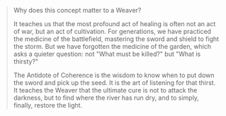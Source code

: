 > Why does this concept matter to a Weaver?
>
> It teaches us that the most profound act of healing is often not an act of war, but an act of cultivation. For generations, we have practiced the medicine of the battlefield, mastering the sword and shield to fight the storm. But we have forgotten the medicine of the garden, which asks a quieter question: not "What must be killed?" but "What is thirsty?"
>
> The Antidote of Coherence is the wisdom to know when to put down the sword and pick up the seed. It is the art of listening for that thirst. It teaches the Weaver that the ultimate cure is not to attack the darkness, but to find where the river has run dry, and to simply, finally, restore the light.